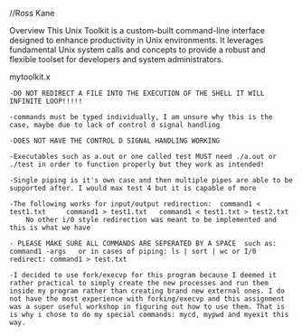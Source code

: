 //Ross Kane

Overview
This Unix Toolkit is a custom-built command-line interface designed to enhance productivity in Unix environments. It leverages fundamental Unix system calls and concepts to provide a robust and flexible toolset for developers and system administrators.

mytoolkit.x
		
	-DO NOT REDIRECT A FILE INTO THE EXECUTION OF THE SHELL IT WILL INFINITE LOOP!!!!!
	
	-commands must be typed individually, I am unsure why this is the case, maybe due to lack of control d signal handling	

	-DOES NOT HAVE THE CONTROL D SIGNAL HANDLING WORKING
	
	-Executables such as a.out or one called test MUST need ./a.out or ./test in order to function properly but they work as intended! 

	-Single piping is it's own case and then multiple pipes are able to be supported after. I would max test 4 but it is capable of more

	-The following works for input/output redirection:  command1 < test1.txt     command1 > test1.txt   command1 < test1.txt > test2.txt
		No other i/0 style redirection was meant to be implemented and this is what we have

	- PLEASE MAKE SURE ALL COMMANDS ARE SEPERATED BY A SPACE  such as: command1 -args   or in cases of piping: ls | sort | wc or I/0 redirect: command1 > test.txt

	-I decided to use fork/execvp for this program because I deemed it rather practical to simply create the new processes and run them inside my program rather than creating brand new external ones. I do not have the most experience with forking/execvp and this assignment was a super useful workshop in figuring out how to use them. That is is why i chose to do my special commands: mycd, mypwd and myexit this way.




